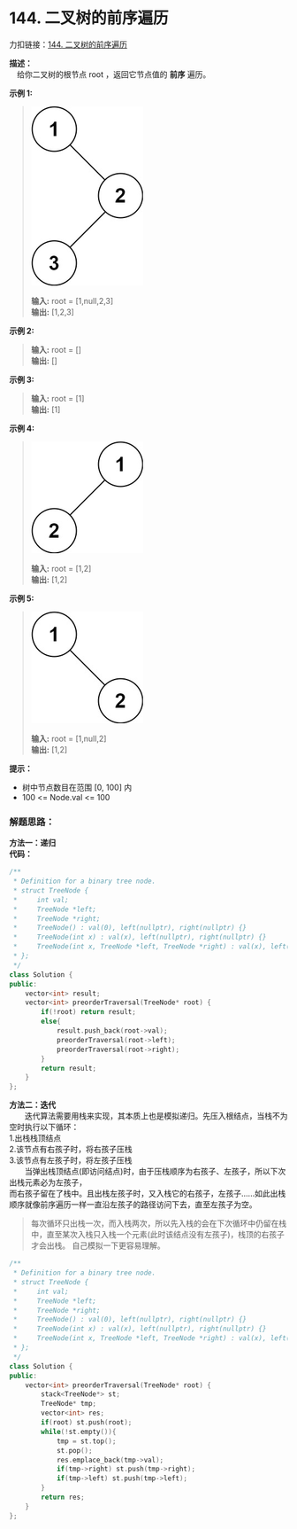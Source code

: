 
# 144. 二叉树的前序遍历
力扣链接：[144. 二叉树的前序遍历](https://leetcode.cn/problems/binary-tree-preorder-traversal/description/)

**描述：**  
　给你二叉树的根节点 root ，返回它节点值的 **前序** 遍历。

**示例 1:**
><div><img src="./images/二叉树的前序遍历1.jpg"> </img></div>  
>
>**输入:**  root = [1,null,2,3]  
>**输出:**  [1,2,3]  
 
**示例 2:**  
>**输入:** root = []  
>**输出:** [] 

**示例 3:**  
>**输入:** root = [1]  
>**输出:** [1]  

**示例 4:**  
><div><img src="./images/二叉树的前序遍历4.jpg"> </img></div>  
>
>**输入:** root = [1,2]  
>**输出:** [1,2]  

**示例 5:**  
><div><img src="./images/二叉树的前序遍历5.jpg"> </img></div>  
>
>**输入:** root = [1,null,2]  
>**输出:** [1,2]  

 **提示：**  
- 树中节点数目在范围 [0, 100] 内  
- 100 <= Node.val <= 100  

### 解题思路：
**方法一：递归**  
**代码：**    
```cpp
/**
 * Definition for a binary tree node.
 * struct TreeNode {
 *     int val;
 *     TreeNode *left;
 *     TreeNode *right;
 *     TreeNode() : val(0), left(nullptr), right(nullptr) {}
 *     TreeNode(int x) : val(x), left(nullptr), right(nullptr) {}
 *     TreeNode(int x, TreeNode *left, TreeNode *right) : val(x), left(left), right(right) {}
 * };
 */
class Solution {
public:
    vector<int> result;
    vector<int> preorderTraversal(TreeNode* root) {
        if(!root) return result;
        else{
            result.push_back(root->val);
            preorderTraversal(root->left);
            preorderTraversal(root->right);
        }
        return result;
    }
};
```
**方法二：迭代**  
　　迭代算法需要用栈来实现，其本质上也是模拟递归。先压入根结点，当栈不为空时执行以下循环：  
1.出栈栈顶结点  
2.该节点有右孩子时，将右孩子压栈  
3.该节点有左孩子时，将左孩子压栈  
　　当弹出栈顶结点(即访问结点)时，由于压栈顺序为右孩子、左孩子，所以下次出栈元素必为左孩子，  
而右孩子留在了栈中。且出栈左孩子时，又入栈它的右孩子，左孩子......如此出栈顺序就像前序遍历一样一直沿左孩子的路径访问下去，直至左孩子为空。  
>每次循环只出栈一次，而入栈两次，所以先入栈的会在下次循环中仍留在栈中，直至某次入栈只入栈一个元素(此时该结点没有左孩子)，栈顶的右孩子才会出栈。
>自己模拟一下更容易理解。

```cpp
/**
 * Definition for a binary tree node.
 * struct TreeNode {
 *     int val;
 *     TreeNode *left;
 *     TreeNode *right;
 *     TreeNode() : val(0), left(nullptr), right(nullptr) {}
 *     TreeNode(int x) : val(x), left(nullptr), right(nullptr) {}
 *     TreeNode(int x, TreeNode *left, TreeNode *right) : val(x), left(left), right(right) {}
 * };
 */
class Solution {
public:
    vector<int> preorderTraversal(TreeNode* root) {
        stack<TreeNode*> st;
        TreeNode* tmp;
        vector<int> res;
        if(root) st.push(root);
        while(!st.empty()){
            tmp = st.top();
            st.pop();
            res.emplace_back(tmp->val);
            if(tmp->right) st.push(tmp->right);
            if(tmp->left) st.push(tmp->left);
        }
        return res;
    }
};
```
